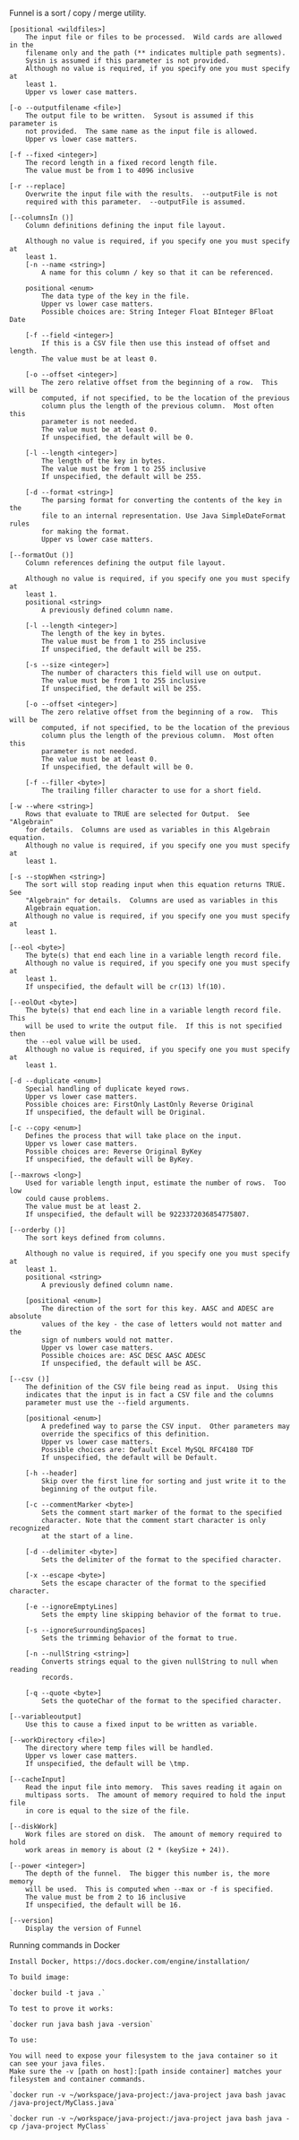 Funnel is a sort / copy / merge utility.

    [positional <wildfiles>]
        The input file or files to be processed.  Wild cards are allowed in the
        filename only and the path (** indicates multiple path segments).
        Sysin is assumed if this parameter is not provided.
        Although no value is required, if you specify one you must specify at
        least 1.
        Upper vs lower case matters.

    [-o --outputfilename <file>]
        The output file to be written.  Sysout is assumed if this parameter is
        not provided.  The same name as the input file is allowed.
        Upper vs lower case matters.

    [-f --fixed <integer>]
        The record length in a fixed record length file.
        The value must be from 1 to 4096 inclusive

    [-r --replace]
        Overwrite the input file with the results.  --outputFile is not
        required with this parameter.  --outputFile is assumed.

    [--columnsIn ()]
        Column definitions defining the input file layout.

        Although no value is required, if you specify one you must specify at
        least 1.
        [-n --name <string>]
            A name for this column / key so that it can be referenced.

        positional <enum>
            The data type of the key in the file.
            Upper vs lower case matters.
            Possible choices are: String Integer Float BInteger BFloat Date

        [-f --field <integer>]
            If this is a CSV file then use this instead of offset and length.
            The value must be at least 0.

        [-o --offset <integer>]
            The zero relative offset from the beginning of a row.  This will be
            computed, if not specified, to be the location of the previous
            column plus the length of the previous column.  Most often this
            parameter is not needed.
            The value must be at least 0.
            If unspecified, the default will be 0.

        [-l --length <integer>]
            The length of the key in bytes.
            The value must be from 1 to 255 inclusive
            If unspecified, the default will be 255.

        [-d --format <string>]
            The parsing format for converting the contents of the key in the
            file to an internal representation. Use Java SimpleDateFormat rules
            for making the format.
            Upper vs lower case matters.

    [--formatOut ()]
        Column references defining the output file layout.

        Although no value is required, if you specify one you must specify at
        least 1.
        positional <string>
            A previously defined column name.

        [-l --length <integer>]
            The length of the key in bytes.
            The value must be from 1 to 255 inclusive
            If unspecified, the default will be 255.

        [-s --size <integer>]
            The number of characters this field will use on output.
            The value must be from 1 to 255 inclusive
            If unspecified, the default will be 255.

        [-o --offset <integer>]
            The zero relative offset from the beginning of a row.  This will be
            computed, if not specified, to be the location of the previous
            column plus the length of the previous column.  Most often this
            parameter is not needed.
            The value must be at least 0.
            If unspecified, the default will be 0.

        [-f --filler <byte>]
            The trailing filler character to use for a short field.

    [-w --where <string>]
        Rows that evaluate to TRUE are selected for Output.  See "Algebrain"
        for details.  Columns are used as variables in this Algebrain equation.
        Although no value is required, if you specify one you must specify at
        least 1.

    [-s --stopWhen <string>]
        The sort will stop reading input when this equation returns TRUE.  See
        "Algebrain" for details.  Columns are used as variables in this
        Algebrain equation.
        Although no value is required, if you specify one you must specify at
        least 1.

    [--eol <byte>]
        The byte(s) that end each line in a variable length record file.
        Although no value is required, if you specify one you must specify at
        least 1.
        If unspecified, the default will be cr(13) lf(10).

    [--eolOut <byte>]
        The byte(s) that end each line in a variable length record file.  This
        will be used to write the output file.  If this is not specified then
        the --eol value will be used.
        Although no value is required, if you specify one you must specify at
        least 1.

    [-d --duplicate <enum>]
        Special handling of duplicate keyed rows.
        Upper vs lower case matters.
        Possible choices are: FirstOnly LastOnly Reverse Original
        If unspecified, the default will be Original.

    [-c --copy <enum>]
        Defines the process that will take place on the input.
        Upper vs lower case matters.
        Possible choices are: Reverse Original ByKey
        If unspecified, the default will be ByKey.

    [--maxrows <long>]
        Used for variable length input, estimate the number of rows.  Too low
        could cause problems.
        The value must be at least 2.
        If unspecified, the default will be 9223372036854775807.

    [--orderby ()]
        The sort keys defined from columns.

        Although no value is required, if you specify one you must specify at
        least 1.
        positional <string>
            A previously defined column name.

        [positional <enum>]
            The direction of the sort for this key. AASC and ADESC are absolute
            values of the key - the case of letters would not matter and the
            sign of numbers would not matter.
            Upper vs lower case matters.
            Possible choices are: ASC DESC AASC ADESC
            If unspecified, the default will be ASC.

    [--csv ()]
        The definition of the CSV file being read as input.  Using this
        indicates that the input is in fact a CSV file and the columns
        parameter must use the --field arguments.

        [positional <enum>]
            A predefined way to parse the CSV input.  Other parameters may
            override the specifics of this definition.
            Upper vs lower case matters.
            Possible choices are: Default Excel MySQL RFC4180 TDF
            If unspecified, the default will be Default.

        [-h --header]
            Skip over the first line for sorting and just write it to the
            beginning of the output file.

        [-c --commentMarker <byte>]
            Sets the comment start marker of the format to the specified
            character. Note that the comment start character is only recognized
            at the start of a line.

        [-d --delimiter <byte>]
            Sets the delimiter of the format to the specified character.

        [-x --escape <byte>]
            Sets the escape character of the format to the specified character.

        [-e --ignoreEmptyLines]
            Sets the empty line skipping behavior of the format to true.

        [-s --ignoreSurroundingSpaces]
            Sets the trimming behavior of the format to true.

        [-n --nullString <string>]
            Converts strings equal to the given nullString to null when reading
            records.

        [-q --quote <byte>]
            Sets the quoteChar of the format to the specified character.

    [--variableoutput]
        Use this to cause a fixed input to be written as variable.

    [--workDirectory <file>]
        The directory where temp files will be handled.
        Upper vs lower case matters.
        If unspecified, the default will be \tmp.

    [--cacheInput]
        Read the input file into memory.  This saves reading it again on
        multipass sorts.  The amount of memory required to hold the input file
        in core is equal to the size of the file.

    [--diskWork]
        Work files are stored on disk.  The amount of memory required to hold
        work areas in memory is about (2 * (keySize + 24)).

    [--power <integer>]
        The depth of the funnel.  The bigger this number is, the more memory
        will be used.  This is computed when --max or -f is specified.
        The value must be from 2 to 16 inclusive
        If unspecified, the default will be 16.

    [--version]
        Display the version of Funnel
        
Running commands in Docker

	Install Docker, https://docs.docker.com/engine/installation/
	
	To build image:
	
	`docker build -t java .`
	
	To test to prove it works:
	
	`docker run java bash java -version`
	
	To use:
	
	You will need to expose your filesystem to the java container so it can see your java files. 
	Make sure the -v [path on host]:[path inside container] matches your filesystem and container commands.
		
	`docker run -v ~/workspace/java-project:/java-project java bash javac /java-project/MyClass.java`
	
	`docker run -v ~/workspace/java-project:/java-project java bash java -cp /java-project MyClass`
